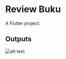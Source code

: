 # Review Buku

A Flutter project.

## Outputs

![alt text](https://github.com/esmereldaa/Review_Buku/blob/output/1.png?raw=true)

